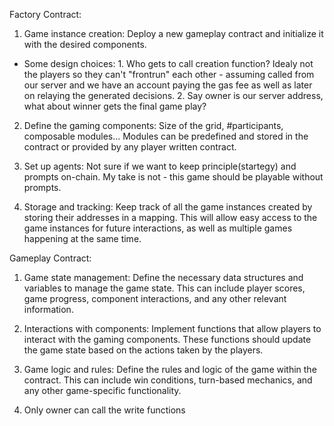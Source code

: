 Factory Contract:
1. Game instance creation: Deploy a new gameplay contract and initialize it with the desired components.
* Some design choices: 1. Who gets to call creation function? Idealy not the players so they can't "frontrun" each other - assuming called from our server and we have an account paying the gas fee as well as later on relaying the generated decisions. 2. Say owner is our server address, what about winner gets the final game play?

2. Define the gaming components: Size of the grid, #participants, composable modules... Modules can be predefined and stored in the contract or provided by any player written contract.

3. Set up agents: Not sure if we want to keep principle(startegy) and prompts on-chain. My take is not - this game should be playable without prompts.

4. Storage and tracking: Keep track of all the game instances created by storing their addresses in a mapping. This will allow easy access to the game instances for future interactions, as well as multiple games happening at the same time.


Gameplay Contract:
1. Game state management: Define the necessary data structures and variables to manage the game state. This can include player scores, game progress, component interactions, and any other relevant information.

2. Interactions with components: Implement functions that allow players to interact with the gaming components. These functions should update the game state based on the actions taken by the players.

3. Game logic and rules: Define the rules and logic of the game within the contract. This can include win conditions, turn-based mechanics, and any other game-specific functionality.

4. Only owner can call the write functions
